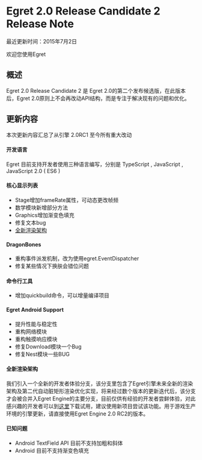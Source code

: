 Egret 2.0 Release Candidate 2 Release Note
===============================


最近更新时间：2015年7月2日

欢迎您使用Egret


## 概述

Egret 2.0 Release Candidate 2 是 Egret 2.0的第二个发布候选版，在此版本后，Egret 2.0原则上不会再改动API结构，而是专注于解决现有的问题和优化。

## 更新内容

本次更新内容汇总了从引擎 2.0RC1 至今所有重大改动


#### 开发语言

Egret 目前支持开发者使用三种语言编写，分别是 TypeScript , JavaScript , JavaScript 2.0 ( ES6 )


#### 核心显示列表

* Stage增加frameRate属性，可动态更改帧频
* 数学模块新增部分方法
* Graphics增加渐变色填充
* 修复文本bug
* [全新渲染架构](#newEngine)


#### DragonBones

* 重构事件派发机制，改为使用egret.EventDispatcher
* 修复某些情况下换肤会错位问题

#### 命令行工具

* 增加quickbuild命令，可以增量编译项目


#### Egret Android Support

* 提升性能与稳定性
* 重构网络模块
* 重构触摸响应模块
* 修复Download模块一个Bug
* 修复Nest模块一些BUG

<a name="newEngine"></a>
#### 全新渲染架构
我们引入一个全新的开发者体验分支，该分支里包含了Egret引擎未来全新的渲染架构及第二代自动脏矩形渲染优化实现，将来经过数个版本的更新迭代后，该分支才会被合并入Egret Engine的主要分支，目前仅供有经验的开发者尝鲜体验，对此感兴趣的开发者可以到[这里](https://github.com/egret-labs/egret-core/tree/dirty)下载试用，建议使用新项目尝试该功能。用于游戏生产环境的引擎更新，请直接使用Egret Engine 2.0 RC2的版本。


#### 已知问题

* Android TextField API 目前不支持加粗和斜体
* Android 目前不支持渐变色填充